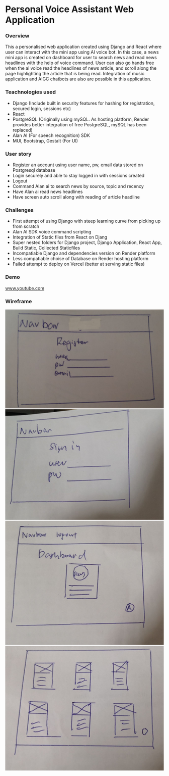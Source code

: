 # Personal Voice Assistant Web Application

### Overview
This a personalised web application created using Django and React where user can interact with the mini app using AI voice bot. In this case, a news mini app is created on dashboard for user to search news and read news headlines with the help of voice command. User can also go hands free when the ai voice read the headlines of news article, and scroll along the page highlighting the article that is being read. Integration of music application and AIGC chatbots are also are possible in this application.

### Teachnologies used
- Django (Include built in security features for hashing for registration, secured login, sessions etc)
- React
- PostgreSQL (Originally using mySQL. As hosting platform, Render provides better integration of free PostgreSQL, mySQL has been replaced)
- Alan AI (For speech recognition) SDK
- MUI, Bootstrap, Gestalt (For UI)

### User story
- Register an account using user name, pw, email data stored on Postgresql database
- Login securely and able to stay logged in with sessions created
- Logout
- Command Alan ai to search news by source, topic and recency
- Have Alan ai read news headlines
- Have screen auto scroll along with reading of article headline

### Challenges
- First attempt of using Django with steep learning curve from picking up from scratch
- Alan AI SDK voice command scripting
- Integration of Static files from React on Djang
- Super nested folders for Django project, Django Application, React App, Build Static, Collected Staticfiles
- Incompatiable Django and dependencies version on Render platform
- Less compatiable choise of Database on Render hosting platform
- Failed attempt to deploy on Vercel (better at serving static files)

### Demo
www.youtube.com

### Wireframe 
![reg](image.png)
![login](image-1.png)
![dashboard](image-2.png)
![news layout](image-3.png)